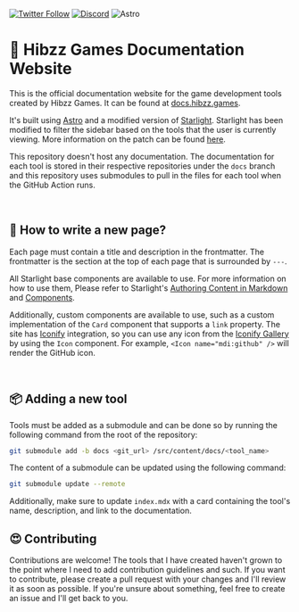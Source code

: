 [![Twitter Follow](https://img.shields.io/badge/follow-%40hibzzgames-1DA1f2?logo=twitter&style=for-the-badge)](https://twitter.com/hibzzgames) [![Discord](https://img.shields.io/discord/695898694083412048?color=788bd9&label=DIscord&style=for-the-badge)](https://discord.gg/YXdJ8cZngB) ![Astro](https://img.shields.io/badge/Astro-0C1222?style=for-the-badge&logo=astro&logoColor=FDFDFE)

# 🚀 Hibzz Games Documentation Website
This is the official documentation website for the game development tools created by Hibzz Games. It can be found at [docs.hibzz.games](https://docs.hibzz.games).

It's built using [Astro](https://astro.build) and a modified version of [Starlight](https://starlight.astro.build/). Starlight has been modified to filter the sidebar based on the tools that the user is currently viewing. More information on the patch can be found [here](https://github.com/hibzzgames/docs/tree/master/patches).

This repository doesn't host any documentation. The documentation for each tool is stored in their respective repositories under the `docs` branch and this repository uses submodules to pull in the files for each tool when the GitHub Action runs.

<br>

## 📝 How to write a new page?
Each page must contain a title and description in the frontmatter. The frontmatter is the section at the top of each page that is surrounded by `---`. 

All Starlight base components are available to use. For more information on how to use them, Please refer to Starlight's [Authoring Content in Markdown](https://starlight.astro.build/guides/authoring-content/) and [Components](https://starlight.astro.build/guides/components/).

Additionally, custom components are available to use, such as a custom implementation of the `Card` component that supports a `link` property. The site has [Iconify](https://iconify.design/) integration, so you can use any icon from the [Iconify Gallery](https://icon-sets.iconify.design/) by using the `Icon` component. For example, `<Icon name="mdi:github" />` will render the GitHub icon.

<br>

## 📦 Adding a new tool
Tools must be added as a submodule and can be done so by running the following command from the root of the repository:

```bash
git submodule add -b docs <git_url> /src/content/docs/<tool_name>
```

The content of a submodule can be updated using the following command:

```bash
git submodule update --remote
```

Additionally, make sure to update `index.mdx` with a card containing the tool's name, description, and link to the documentation.


## 😍 Contributing
Contributions are welcome! The tools that I have created haven't grown to the point where I need to add contribution guidelines and such. If you want to contribute, please create a pull request with your changes and I'll review it as soon as possible. If you're unsure about something, feel free to create an issue and I'll get back to you.


